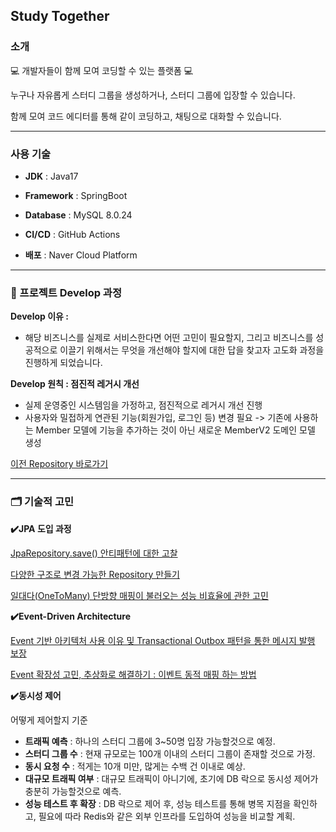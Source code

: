 ## Study Together

### 소개

💻 개발자들이 함께 모여 코딩할 수 있는 플랫폼 💻

누구나 자유롭게 스터디 그룹을 생성하거나, 스터디 그룹에 입장할 수 있습니다.

함께 모여 코드 에디터를 통해 같이 코딩하고, 채팅으로 대화할 수 있습니다.

----

### 사용 기술
- **JDK** : Java17

- **Framework** : SpringBoot
  
- **Database** : MySQL 8.0.24
  
- **CI/CD** : GitHub Actions
  
- **배포** : Naver Cloud Platform


---

### 🚀 프로젝트 Develop 과정

**Develop 이유 :** 
- 해당 비즈니스를 실제로 서비스한다면 어떤 고민이 필요할지, 그리고 비즈니스를 성공적으로 이끌기 위해서는 무엇을 개선해야 할지에 대한 답을 찾고자 고도화 과정을 진행하게 되었습니다.

**Develop 원칙 : 점진적 레거시 개선**
- 실제 운영중인 시스템임을 가정하고, 점진적으로 레거시 개선 진행
- 사용자와 밀접하게 연관된 기능(회원가입, 로그인 등) 변경 필요 -> 기존에 사용하는 Member 모델에 기능을 추가하는 것이 아닌 새로운 MemberV2 도메인 모델 생성
  
[이전 Repository 바로가기](https://github.com/f-lab-edu/study-together)




---

### 🗂️ 기술적 고민

**✔️JPA 도입 과정**

[JpaRepository.save() 안티패턴에 대한 고찰](https://dev-wooni.tistory.com/9)

[다양한 구조로 변경 가능한 Repository 만들기](https://dev-wooni.tistory.com/11)

[일대다(OneToMany) 단방향 매핑이 불러오는 성능 비효율에 관한 고민](https://dev-wooni.tistory.com/12)


**✔️Event-Driven Architecture**

[Event 기반 아키텍처 사용 이유 및 Transactional Outbox 패턴을 통한 메시지 발행 보장](https://dev-wooni.tistory.com/13)

[Event 확장성 고민, 추상화로 해결하기 : 이벤트 동적 매핑 하는 방법](https://dev-wooni.tistory.com/14)


**✔️동시성 제어**

어떻게 제어할지 기준
- **트래픽 예측** : 하나의 스터디 그룹에 3~50명 입장 가능할것으로 예정.
- **스터디 그룹 수** : 현재 규모로는 100개 이내의 스터디 그룹이 존재할 것으로 가정.
- **동시 요청 수** : 적게는 10개 미만, 많게는 수백 건 이내로 예상.
- **대규모 트래픽 여부** : 대규모 트래픽이 아니기에, 초기에 DB 락으로 동시성 제어가 충분히 가능할것으로 예측.
- **성능 테스트 후 확장** : DB 락으로 제어 후, 성능 테스트를 통해 병목 지점을 확인하고, 필요에 따라 Redis와 같은 외부 인프라를 도입하여 성능을 비교할 계획.
